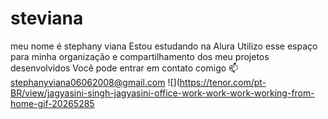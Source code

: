 # steviana
meu nome é stephany viana
Estou estudando na Alura
Utilizo esse espaço para minha organização e compartilhamento dos meu projetos desenvolvidos
Você pode entrar em contato comigo 📫
stephanyviana06062008@gmail.com
![](https://tenor.com/pt-BR/view/jagyasini-singh-jagyasini-office-work-work-work-working-from-home-gif-20265285

